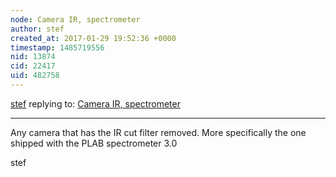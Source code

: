 ```yaml
---
node: Camera IR, spectrometer
author: stef
created_at: 2017-01-29 19:52:36 +0000
timestamp: 1485719556
nid: 13874
cid: 22417
uid: 482758
---
```




[stef](../profile/stef) replying to: [Camera IR, spectrometer](../notes/Sigmund92/01-24-2017/camera-ir-spectrometer)

----
Any camera that has the IR cut filter removed. More specifically the one shipped with the PLAB spectrometer 3.0

stef